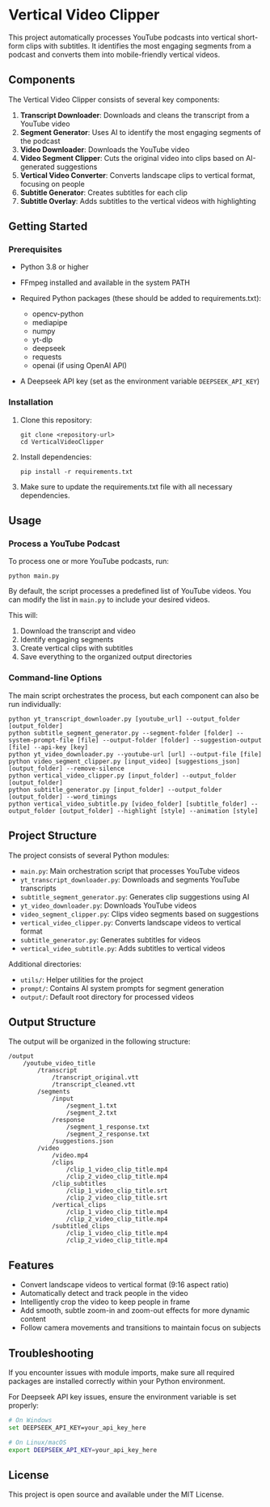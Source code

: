 # Vertical Video Clipper

This project automatically processes YouTube podcasts into vertical short-form clips with subtitles. It identifies the most engaging segments from a podcast and converts them into mobile-friendly vertical videos.

## Components

The Vertical Video Clipper consists of several key components:

1. **Transcript Downloader**: Downloads and cleans the transcript from a YouTube video
2. **Segment Generator**: Uses AI to identify the most engaging segments of the podcast
3. **Video Downloader**: Downloads the YouTube video 
4. **Video Segment Clipper**: Cuts the original video into clips based on AI-generated suggestions
5. **Vertical Video Converter**: Converts landscape clips to vertical format, focusing on people
6. **Subtitle Generator**: Creates subtitles for each clip
7. **Subtitle Overlay**: Adds subtitles to the vertical videos with highlighting

## Getting Started

### Prerequisites

- Python 3.8 or higher
- FFmpeg installed and available in the system PATH
- Required Python packages (these should be added to requirements.txt):
  - opencv-python
  - mediapipe
  - numpy
  - yt-dlp
  - deepseek
  - requests
  - openai (if using OpenAI API)

- A Deepseek API key (set as the environment variable `DEEPSEEK_API_KEY`)

### Installation

1. Clone this repository:
   ```
   git clone <repository-url>
   cd VerticalVideoClipper
   ```

2. Install dependencies:
   ```
   pip install -r requirements.txt
   ```

3. Make sure to update the requirements.txt file with all necessary dependencies.

## Usage

### Process a YouTube Podcast

To process one or more YouTube podcasts, run:

```
python main.py
```

By default, the script processes a predefined list of YouTube videos. You can modify the list in `main.py` to include your desired videos.

This will:
1. Download the transcript and video
2. Identify engaging segments
3. Create vertical clips with subtitles
4. Save everything to the organized output directories

### Command-line Options

The main script orchestrates the process, but each component can also be run individually:

```
python yt_transcript_downloader.py [youtube_url] --output_folder [output_folder]
python subtitle_segment_generator.py --segment-folder [folder] --system-prompt-file [file] --output-folder [folder] --suggestion-output [file] --api-key [key]
python yt_video_downloader.py --youtube-url [url] --output-file [file]
python video_segment_clipper.py [input_video] [suggestions_json] [output_folder] --remove-silence
python vertical_video_clipper.py [input_folder] --output_folder [output_folder]
python subtitle_generator.py [input_folder] --output_folder [output_folder] --word_timings
python vertical_video_subtitle.py [video_folder] [subtitle_folder] --output_folder [output_folder] --highlight [style] --animation [style]
```

## Project Structure

The project consists of several Python modules:

- `main.py`: Main orchestration script that processes YouTube videos
- `yt_transcript_downloader.py`: Downloads and segments YouTube transcripts
- `subtitle_segment_generator.py`: Generates clip suggestions using AI
- `yt_video_downloader.py`: Downloads YouTube videos
- `video_segment_clipper.py`: Clips video segments based on suggestions
- `vertical_video_clipper.py`: Converts landscape videos to vertical format
- `subtitle_generator.py`: Generates subtitles for videos
- `vertical_video_subtitle.py`: Adds subtitles to vertical videos

Additional directories:
- `utils/`: Helper utilities for the project
- `prompt/`: Contains AI system prompts for segment generation
- `output/`: Default root directory for processed videos

## Output Structure

The output will be organized in the following structure:

```
/output
    /youtube_video_title
        /transcript
            /transcript_original.vtt
            /transcript_cleaned.vtt
        /segments
            /input
                /segment_1.txt
                /segment_2.txt
            /response
                /segment_1_response.txt
                /segment_2_response.txt
            /suggestions.json
        /video
            /video.mp4
            /clips
                /clip_1_video_clip_title.mp4
                /clip_2_video_clip_title.mp4
            /clip_subtitles
                /clip_1_video_clip_title.srt
                /clip_2_video_clip_title.srt
            /vertical_clips
                /clip_1_video_clip_title.mp4
                /clip_2_video_clip_title.mp4
            /subtitled_clips
                /clip_1_video_clip_title.mp4
                /clip_2_video_clip_title.mp4
```

## Features

- Convert landscape videos to vertical format (9:16 aspect ratio)
- Automatically detect and track people in the video
- Intelligently crop the video to keep people in frame
- Add smooth, subtle zoom-in and zoom-out effects for more dynamic content
- Follow camera movements and transitions to maintain focus on subjects

## Troubleshooting

If you encounter issues with module imports, make sure all required packages are installed correctly within your Python environment.

For Deepseek API key issues, ensure the environment variable is set properly:

```bash
# On Windows
set DEEPSEEK_API_KEY=your_api_key_here

# On Linux/macOS
export DEEPSEEK_API_KEY=your_api_key_here
```

## License

This project is open source and available under the MIT License. 